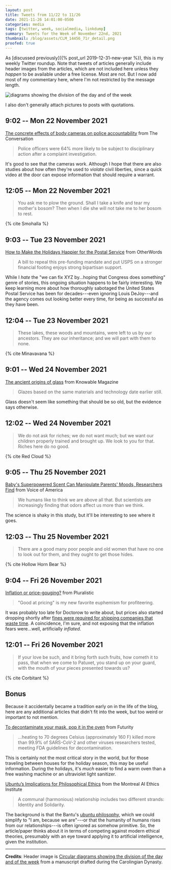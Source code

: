 ```yaml
---
layout: post
title: Tweets from 11/22 to 11/26
date: 2021-11-26 14:01:00-0500
categories: media
tags: [twitter, week, socialmedia, linkdump]
summary: Tweets for the Week of November 22nd, 2021
thumbnail: /blog/assets/CLM_14456_71r_detail.png
proofed: true
---
```


As [discussed previously]({% post_url 2019-12-31-new-year %}), this is my weekly Twitter roundup.  Note that tweets of articles generally include header images from the articles, which are not included here unless they *happen* to be available under a free license.  Most are not.  But I now add most of my commentary here, where I'm not restricted by the message length.

![diagrams showing the division of the day and of the week](/blog/assets/CLM_14456_71r_detail.png "diagrams showing the division of the day and of the week")

I also don't generally attach pictures to posts with quotations.

## 9:02 -- Mon 22 November 2021

[<i class="fab fa-twitter-square"></i>](https://twitter.com/jcolag/status/1462783424964485133) [The concrete effects of body cameras on police accountability](https://theconversation.com/the-concrete-effects-of-body-cameras-on-police-accountability-171460) from The Conversation

 > Police officers were 64% more likely to be subject to disciplinary action after a complaint investigation.

It's good to see that the cameras work.  Although I hope that there are also studies about how often they're used to *violate* civil liberties, since a quick video at the door can expose information that should require a warrant.

## 12:05 -- Mon 22 November 2021

[<i class="fab fa-twitter-square"></i>](https://twitter.com/jcolag/status/1462829478388781062)

 > You ask me to plow the ground. Shall I take a knife and tear my mother's bosom? Then when I die she will not take me to her bosom to rest.

{% cite Smohalla %}

## 9:03 -- Tue 23 November 2021

[<i class="fab fa-twitter-square"></i>](https://twitter.com/jcolag/status/1463146064446431235) [How to Make the Holidays Happier for the Postal Service](https://otherwords.org/how-to-make-the-holidays-happier-for-the-postal-service/) from OtherWords

 > A bill to repeal this pre-funding mandate and put USPS on a stronger financial footing enjoys strong bipartisan support.

While I *hate* the "we can fix XYZ by...hoping that Congress does something" genre of stories, this ongoing situation happens to be fairly interesting.  We keep learning more about how thoroughly sabotaged the United States Postal Service has been for decades---even ignoring Louis DeJoy---and the agency comes out looking better every time, for being as successful as they have been.

## 12:04 -- Tue 23 November 2021

[<i class="fab fa-twitter-square"></i>](https://twitter.com/jcolag/status/1463191615984443396)

 > These lakes, these woods and mountains, were left to us by our ancestors. They are our inheritance; and we will part with them to none.

{% cite Minavavana %}

## 9:01 -- Wed 24 November 2021

[<i class="fab fa-twitter-square"></i>](https://twitter.com/jcolag/status/1463507948894769156) [The ancient origins of glass](https://knowablemagazine.org/article/society/2021/ancient-origins-glass) from Knowable Magazine

 > Glazes based on the same materials and technology date earlier still.

Glass doesn't seem like something that should be so old, but the evidence says otherwise.

## 12:02 -- Wed 24 November 2021

[<i class="fab fa-twitter-square"></i>](https://twitter.com/jcolag/status/1463553498931347458)

 > We do not ask for riches; we do not want much; but we want our children properly trained and brought up. We look to you for that. Riches here do no good.

{% cite Red Cloud %}

## 9:05 -- Thu 25 November 2021

[<i class="fab fa-twitter-square"></i>](https://twitter.com/jcolag/status/1463871343783342089) [Baby's Superpowered Scent Can Manipulate Parents' Moods, Researchers Find](https://www.voanews.com/a/baby-s-superpowered-scent-can-manipulate-parents-moods/6320932.html) from Voice of America

 > We humans like to think we are above all that. But scientists are increasingly finding that odors affect us more than we think.

The science is shaky in this study, but it'll be interesting to see where it goes.

## 12:03 -- Thu 25 November 2021

[<i class="fab fa-twitter-square"></i>](https://twitter.com/jcolag/status/1463916138451120134)

 > There are a good many poor people and old women that have no one to look out for them, and they ought to get those hides.

{% cite Hollow Horn Bear %}

## 9:04 -- Fri 26 November 2021

[<i class="fab fa-twitter-square"></i>](https://twitter.com/jcolag/status/1464096829021167624) [Inflation or price-gouging?](https://pluralistic.net/2021/11/20/quiet-part-out-loud/#profiteering) from Pluralistic

 > "Good at pricing" is my new favorite euphemism for profiteering.

It was probably too late for Doctorow to write about, but prices also started dropping shortly after [fines were required for shipping companies that waste time](https://losangeles.cbslocal.com/2021/11/15/new-fines-for-empty-shipping-containers-start-monday/).  A coincidence, I'm sure, and not exposing that the inflation fears were...well, artificially *inflated*.

## 12:01 -- Fri 26 November 2021

[<i class="fab fa-twitter-square"></i>](https://twitter.com/jcolag/status/1464278023369330700)

 > If your love be such, and it bring forth such fruits, how cometh it to pass, that when we come to Patuxet, you stand up on your guard, with the mouth of your pieces presented towards us?

{% cite Corbitant %}

## Bonus

Because it accidentally became a tradition early on in the life of the blog, here are any additional articles that didn't fit into the week, but too weird or important to not mention.

<i class="fas fa-square"></i> [To decontaminate your mask, pop it in the oven](https://www.futurity.org/masks-viruses-covid-19-heat-masks-2656912/) from Futurity

 > ...heating to 70 degrees Celsius (approximately 160 F) killed more than 99.9% of SARS-CoV-2 and other viruses researchers tested, meeting FDA guidelines for decontamination.

This is certainly not the most critical story in the world, but for those traveling between houses for the holiday season, this may be useful information.  During the holidays, it's *much* easier to find a warm oven than a free washing machine or an ultraviolet light sanitizer.

<i class="fas fa-square"></i> [Ubuntu’s Implications for Philosophical Ethics](https://montrealethics.ai/ubuntus-implications-for-philosophical-ethics/) from the Montreal AI Ethics Institute

 > A communal (harmonious) relationship includes two different strands: Identity and Solidarity.

The background is that the Bantu's [ubuntu philosophy](https://en.wikipedia.org/wiki/Ubuntu_philosophy), which we could simplify to "I am, because we are"---or that the humanity of humans rises from our relationships---is often ignored as somehow primitive.  So, the article/paper thinks about it in terms of competing against modern ethical theories, presumably with an eye toward applying it to artificial intelligence, given the institution.

* * *

**Credits**:  Header image is [Circular diagrams showing the division of the day and of the week](https://commons.wikimedia.org/wiki/File:CLM_14456_71r_detail.jpg) from a manuscript drafted during the Carolingian Dynasty.
